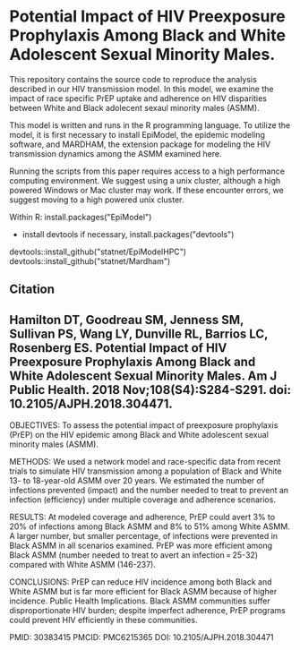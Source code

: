 # Potential Impact of HIV Preexposure Prophylaxis Among Black and White Adolescent Sexual Minority Males.

This repository contains the source code to reproduce the analysis described in our HIV transmission model. In this model, we examine the impact of race specific PrEP uptake and adherence on HIV disparities between White and Black adolecent sexaul minority males (ASMM).

This model is written and runs in the R programming language. To utilize the model, it is first necessary to install EpiModel, the epidemic modeling software, and MARDHAM, the extension package for modeling the HIV transmission dynamics among the ASMM examined here.

Running the scripts from this paper requires access to a high performance computing environment. We suggest using a unix cluster, although a high powered Windows or Mac cluster may work. If these encounter errors, we suggest moving to a high powered unix cluster.

Within R:
install.packages("EpiModel")

- install devtools if necessary, install.packages("devtools")

devtools::install_github("statnet/EpiModelHPC")\
devtools::install_github("statnet/Mardham")

## Citation
## Hamilton DT, Goodreau SM, Jenness SM, Sullivan PS, Wang LY, Dunville RL, Barrios LC, Rosenberg ES. Potential Impact of HIV Preexposure Prophylaxis Among Black and White Adolescent Sexual Minority Males. Am J Public Health. 2018 Nov;108(S4):S284-S291. doi: 10.2105/AJPH.2018.304471.


OBJECTIVES:
To assess the potential impact of preexposure prophylaxis (PrEP) on the HIV epidemic among Black and White adolescent sexual minority males (ASMM).

METHODS:
We used a network model and race-specific data from recent trials to simulate HIV transmission among a population of Black and White 13- to 18-year-old ASMM over 20 years. We estimated the number of infections prevented (impact) and the number needed to treat to prevent an infection (efficiency) under multiple coverage and adherence scenarios.

RESULTS:
At modeled coverage and adherence, PrEP could avert 3% to 20% of infections among Black ASMM and 8% to 51% among White ASMM. A larger number, but smaller percentage, of infections were prevented in Black ASMM in all scenarios examined. PrEP was more efficient among Black ASMM (number needed to treat to avert an infection = 25-32) compared with White ASMM (146-237).

CONCLUSIONS:
PrEP can reduce HIV incidence among both Black and White ASMM but is far more efficient for Black ASMM because of higher incidence. Public Health Implications. Black ASMM communities suffer disproportionate HIV burden; despite imperfect adherence, PrEP programs could prevent HIV efficiently in these communities.

PMID: 30383415 PMCID: PMC6215365 DOI: 10.2105/AJPH.2018.304471
